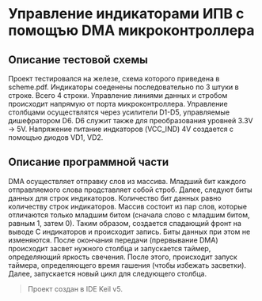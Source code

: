 # Управление индикаторами ИПВ с помощъю DMA микроконтроллера



## Описание тестовой схемы
Проект тестировался на железе, схема которого приведена в scheme.pdf.
Индикаторы соеденены последовательно по 3 штуки в строке. Всего 4 строки.
Управление линиями данных и стробом происходит напрямую от порта микроконтроллера.
Управление столбцами осуществлятся через усилители D1-D5, управляемые дишефратором D6.
D6 служит также для преобразования уровней 3.3V -> 5V.
Напряжение питание индкаторов (VCC_IND) 4V создается с помощъю диодов VD1, VD2.

## Описание программной части
DMA осуществляет отправку слов из массива.
Младший бит каждого отправляемого слова продставляет собой строб.
Далее, следуют биты данных для строк индикаторов. Количество бит данных равно количеству строк индикаторов.
Массив состоит из пар слов, которые отличаются только младшим битом (сначала слово с младшим битом, равным 1, затем 0).
Таким образом, создается спадающий фронт на выводе C индикаторов и происходит запись. Биты данных при этом не изменяются.
После окончания передачи (прервывание DMA) происходит засвет нужного столбца и запускается таймер, определяющий яркость свечения.
После этого, происходит запуск таймера, определяющего время гашения (чтобы избежать засветки). Далее, запускается новый цикл для следующего столбца.

>Проект создан в IDE Keil v5.